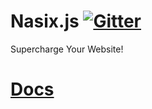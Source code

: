 # Nasix.js [![Gitter](https://badges.gitter.im/nasix-js/community.svg)](https://gitter.im/nasix-js/community?utm_source=badge&utm_medium=badge&utm_campaign=pr-badge)
Supercharge Your Website!
# [Docs](https://steviebeenz.github.io/nasix.js/)